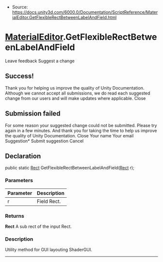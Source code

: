 * Source: https://docs.unity3d.com/6000.0/Documentation/ScriptReference/MaterialEditor.GetFlexibleRectBetweenLabelAndField.html

#  [MaterialEditor](https://docs.unity3d.com/6000.0/Documentation/ScriptReference/MaterialEditor.html).GetFlexibleRectBetweenLabelAndField
Leave feedback
Suggest a change
## Success!
Thank you for helping us improve the quality of Unity Documentation. Although we cannot accept all submissions, we do read each suggested change from our users and will make updates where applicable.
Close
## Submission failed
For some reason your suggested change could not be submitted. Please <a>try again</a> in a few minutes. And thank you for taking the time to help us improve the quality of Unity Documentation.
Close
Your name Your email Suggestion* Submit suggestion
Cancel
## Declaration
public static [Rect](https://docs.unity3d.com/6000.0/Documentation/ScriptReference/Rect.html) GetFlexibleRectBetweenLabelAndField([Rect](https://docs.unity3d.com/6000.0/Documentation/ScriptReference/Rect.html) r); 
### Parameters
Parameter | Description  
---|---  
r | Field Rect.  
### Returns
**Rect** A sub rect of the input Rect. 
### Description
Utility method for GUI layouting ShaderGUI.
* * *
